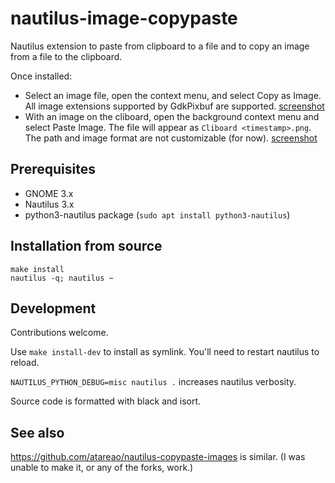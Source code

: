 # nautilus-image-copypaste

Nautilus extension to paste from clipboard to a file and to copy an image from a file to the clipboard.

Once installed:

* Select an image file, open the context menu, and select Copy as Image.  All image extensions supported by GdkPixbuf are supported. [screenshot](data/copy.png)
* With an image on the cliboard, open the background context menu and select Paste Image.  The file will appear as `Cliboard <timestamp>.png`. The path and image format are not customizable (for now). [screenshot](data/paste.png)

## Prerequisites

* GNOME 3.x
* Nautilus 3.x
* python3-nautilus package (`sudo apt install python3-nautilus`)

## Installation from source

    make install
    nautilus -q; nautilus ~

## Development

Contributions welcome.

Use `make install-dev` to install as symlink.  You'll need to restart nautilus to reload.

`NAUTILUS_PYTHON_DEBUG=misc nautilus .` increases nautilus verbosity.

Source code is formatted with black and isort.

## See also

https://github.com/atareao/nautilus-copypaste-images is similar. (I was
unable to make it, or any of the forks, work.)
